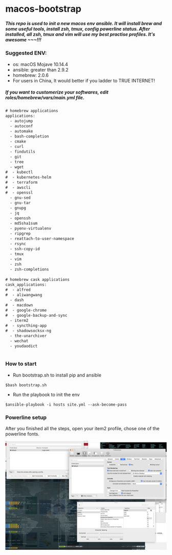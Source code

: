 # macos-bootstrap
##### This repo is used to init a new macos env ansible. It will install brew and some useful tools, install zsh, tmux, config powerline status. After installed, all zsh, tmux and vim will use my best practise profiles. It's awesome ~~~!!!

### Suggested ENV:
- os: macOS Mojave 10.14.4
- ansible: greater than 2.9.2
- homebrew: 2.0.6
- For users in China, It would better if you ladder to TRUE INTERNET!

##### If you want to customerize your softwares, edit roles/homebrew/vars/main.yml file.
```
# homebrew applications
applications:
  - autojump
  - autoconf
  - automake
  - bash-completion
  - cmake
  - curl
  - findutils
  - git
  - tree
  - wget
#  - kubectl
#  - kubernetes-helm
#  - terraform
#  - awscli
#  - openssl
  - gnu-sed
  - gnu-tar
  - gnupg
  - jq
  - openssh
  - md5sha1sum
  - pyenv-virtualenv
  - ripgrep
  - reattach-to-user-namespace
  - rsync
  - ssh-copy-id
  - tmux
  - vim
  - zsh
  - zsh-completions

# homebrew cask applications
cask_applications:
#  - alfred
#  - aliwangwang
  - dash
#  - macdown
#  - google-chrome
#  - google-backup-and-sync
  - iterm2
#  - syncthing-app
#  - shadowsocksx-ng
  - the-unarchiver
  - wechat
  - youdaodict


```
### How to start

- Run bootstrap.sh to install pip and ansible
```
$bash bootstrap.sh
```

- Run the playbook to init the env
```
$ansible-playbook -i hosts site.yml --ask-become-pass
```

### Powerline setup
After you finished all the steps, open your item2 profile, chose one of the powerline fonts.

![font](https://raw.githubusercontent.com/sangrealest/macos-bootstrap/master/images/font.png)

